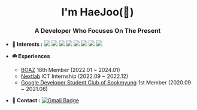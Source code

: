 <h1  align="center">I'm HaeJoo(🍞)</h1>

<h3 align="center">A Developer Who Focuses On The Present</h3>

- **🌿 Interests :** [![](https://img.shields.io/badge/HTML5-E34F26?style=flat-square&logo=html5&logoColor=white)]() [![](https://img.shields.io/badge/CSS3-1572B6?style=flat-square&logo=css3&logoColor=white)]() [![](https://img.shields.io/badge/JavaScript-F7DF1E?style=flat-square&logo=javascript&logoColor=black)]() [![](https://img.shields.io/badge/Typescript-3178C6?style=flat-square&logo=Typescript&logoColor=white)]() [![](https://img.shields.io/badge/React-61DAFB?style=flat-square&logo=React&logoColor=black)]() [![](https://img.shields.io/badge/React%20Native-61DAFB?style=flat-square&logo=React&logoColor=black)]() [![](https://img.shields.io/badge/Amazon%20AWS-232F3E?style=flat-square&logo=amazonaws&logoColor=white)]() [![](https://img.shields.io/badge/Ubuntu-E95420?style=flat-square&logo=Ubuntu&logoColor=white)]()
- **☘️ Experiences**

  - [BOAZ](https://www.bigdataboaz.com/) 18th Member (2022.01 ~ 2024.01)
  - [Nextlab](https://www.nextlab.ai/sub/company/overview.php) ICT Internship (2022.09 ~ 2022.12)
  - [Google Developer Student Club of Sookmyung](https://dsc.community.dev/sookmyung-womens-university/) 1st Member (2020.09 ~ 2021.08)

- **🌱 Contact :** [![Gmail Badge](https://camo.githubusercontent.com/d67053e3f2a00571415f28c043c1deceb0da939b28f93625bee4fe765dfe62ab/68747470733a2f2f696d672e736869656c64732e696f2f62616467652f476d61696c2d6431343833363f7374796c653d666c61742d737175617265266c6f676f3d476d61696c266c6f676f436f6c6f723d7768697465266c696e6b3d6d61696c746f3a68656c6c6f757a38313840676d61696c2e636f6d)](mailto:hjjun1123@gmail.com)
